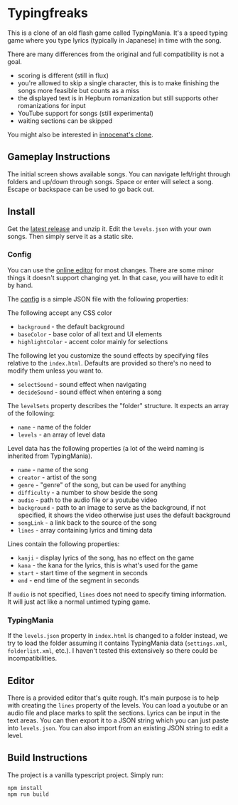 # Typingfreaks

This is a clone of an old flash game called TypingMania. It's a speed typing
game where you type lyrics (typically in Japanese) in time with the song.

There are many differences from the original and full compatibility is not a
goal.

 * scoring is different (still in flux)
 * you're allowed to skip a single character, this is to make finishing the
   songs more feasible but counts as a miss
 * the displayed text is in Hepburn romanization but still supports other
   romanizations for input
 * YouTube support for songs (still experimental)
 * waiting sections can be skipped

You might also be interested in [innocenat's clone][1].

## Gameplay Instructions

The initial screen shows available songs. You can navigate left/right through
folders and up/down through songs. Space or enter will select a song. Escape or
backspace can be used to go back out.

## Install

Get the [latest release][2] and unzip it. Edit the `levels.json` with your own
songs. Then simply serve it as a static site.

### Config

You can use the [online editor][3] for most changes. There are some minor things
it doesn't support changing yet. In that case, you will have to edit it by hand.

The [config](assets/levels.json) is a simple JSON file with the following
properties:

The following accept any CSS color

 * `background` - the default background
 * `baseColor` - base color of all text and UI elements
 * `highlightColor` - accent color mainly for selections

The following let you customize the sound effects by specifying files relative
to the `index.html`. Defaults are provided so there's no need to modify them
unless you want to.

 * `selectSound` - sound effect when navigating
 * `decideSound` - sound effect when entering a song

The `levelSets` property describes the "folder" structure. It expects an array
of the following:

 * `name` - name of the folder
 * `levels` - an array of level data

Level data has the following properties (a lot of the weird naming is inherited
from TypingMania).

 * `name` - name of the song
 * `creator` - artist of the song
 * `genre` - "genre" of the song, but can be used for anything
 * `difficulty` - a number to show beside the song
 * `audio` - path to the audio file or a youtube video
 * `background` - path to an image to serve as the background, if not specified,
                  it shows the video otherwise just uses the default background
 * `songLink` - a link back to the source of the song
 * `lines` - array containing lyrics and timing data

Lines contain the following properties:

 * `kanji` - display lyrics of the song, has no effect on the game
 * `kana` - the kana for the lyrics, this is what's used for the game
 * `start` - start time of the segment in seconds
 * `end` - end time of the segment in seconds

If `audio` is not specified, `lines` does not need to specify timing
information. It will just act like a normal untimed typing game.

### TypingMania

If the `levels.json` property in `index.html` is changed to a folder instead, we
try to load the folder assuming it contains TypingMania data (`settings.xml`,
`folderlist.xml`, etc.). I haven't tested this extensively so there could be
incompatibilities.

## Editor

There is a provided editor that's quite rough. It's main purpose is to help with
creating the `lines` property of the levels. You can load a youtube or an audio
file and place marks to split the sections. Lyrics can be input in the text
areas. You can then export it to a JSON string which you can just paste into
`levels.json`. You can also import from an existing JSON string to edit a level.

## Build Instructions

The project is a vanilla typescript project. Simply run:

```
npm install
npm run build
```

[1]: https://github.com/innocenat/typingmania
[2]: https://github.com/thatsmydoing/typingfreaks/releases/latest
[3]: https://typingfreaks.pleasantprogrammer.com/editor.html
